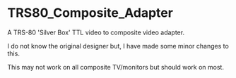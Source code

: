 # TRS80_Composite_Adapter
A TRS-80 'Silver Box' TTL video to composite video adapter.

I do not know the original designer but, I have made some minor changes to this.

This may not work on all composite TV/monitors but should work on most.
